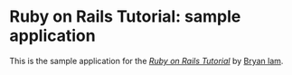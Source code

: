 # Ruby on Rails Tutorial: sample application

This is the sample application for
the [*Ruby on Rails Tutorial*](http://railstutorial.org/)
by [Bryan lam](http://BryanSLam.github.io).